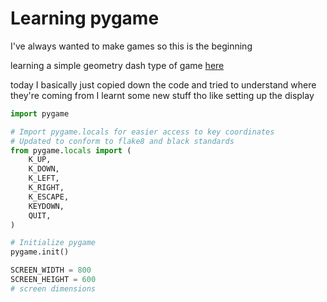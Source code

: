 # Learning pygame

I've always wanted to make games so this is the beginning

learning a simple geometry dash type of game [here](https://realpython.com/pygame-a-primer/)

today I basically just copied down the code and tried to understand where they're coming from
I learnt some new stuff tho like setting up the display

``` python
import pygame

# Import pygame.locals for easier access to key coordinates
# Updated to conform to flake8 and black standards
from pygame.locals import (
    K_UP,
    K_DOWN,
    K_LEFT,
    K_RIGHT,
    K_ESCAPE,
    KEYDOWN,
    QUIT,
)

# Initialize pygame
pygame.init()

SCREEN_WIDTH = 800
SCREEN_HEIGHT = 600
# screen dimensions
```
